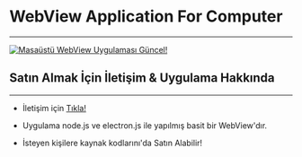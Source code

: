 # WebView Application For Computer
---
[![Masaüstü WebView Uygulaması Güncel!](https://img.youtube.com/vi/xEJ8_ixpl9U/0.jpg)](https://www.youtube.com/watch?v=xEJ8_ixpl9U "Masaüstü WebView Uygulaması Güncel!")

## Satın Almak İçin İletişim & Uygulama Hakkında
---

- İletişim için [Tıkla!](mailto:fastuptime@gmail.com)

- Uygulama node.js ve electron.js ile yapılmış basit bir WebView'dır.

- İsteyen kişilere kaynak kodlarını'da Satın Alabilir!
